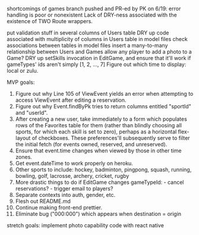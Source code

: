shortcomings of games branch pushed and PR-ed by PK on  6/19:
    error handling is poor or nonexistent
    Lack of DRY-ness associated with the existence of TWO Route wrappers.

put validation stuff in several columns of Users table
DRY up code associated with multiplicity of columns in Users table
in model files check associations between tables
in model files insert a many-to-many relationship between Users and Games
allow any player to add a photo to a Game?
DRY up setSkills invocation in EditGame, and ensure that it'll work if gameTypes' ids aren't simply [1, 2, ..., 7]
Figure out which time to display: local or zulu.

MVP goals:
1. Figure out why Line 105 of ViewEvent yields an error when attempting to access ViewEvent after editing a reservation.
1. Figure out why Event.findByPk tries to return columns entitled "sportId" and "userId".
1. After creating a new user, take immediately to a form which populates rows of the Favorites table for them (rather than blindly choosing all sports, for which each skill is set to zero), perhaps as a horizontal flex-layout of checkboxes.  These preferences'll subsequently serve to filter the initial fetch (for events owned, reserved, and unreserved).
1. Ensure that event.time changes when viewed by those in other time zones.
1. Get event.dateTime to work properly on heroku.
1. Other sports to include: hockey, badminton, pingpong, squash, running, bowling, golf, lacrosse, archery, cricket, rugby
1. More drastic things to do if EditGame changes gameTypeId:
        - cancel reservations?
        - trigger email to players?
1. Separate contexts into auth, gender, etc.
1. Flesh out README.md
1. Continue making front-end prettier.
1. Eliminate bug ("000:000") which appears when destination = origin

stretch goals:
    implement photo capability
    code with react native
